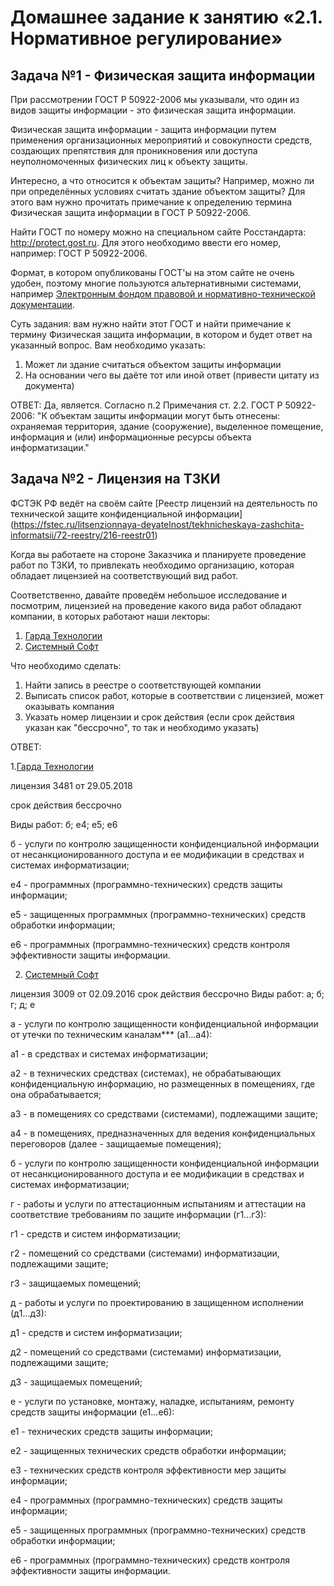 # Домашнее задание к занятию «2.1. Нормативное регулирование»

## Задача №1 - Физическая защита информации

При рассмотрении ГОСТ Р 50922-2006 мы указывали, что один из видов защиты информации - это физическая защита информации.

Физическая защита информации - защита информации путем применения организационных мероприятий и совокупности средств, 
создающих препятствия для проникновения или доступа неуполномоченных физических лиц к объекту защиты.

Интересно, а что относится к объектам защиты? Например, можно ли при определённых условиях считать здание объектом защиты? 
Для этого вам нужно прочитать примечание к определению термина Физическая защита информации в ГОСТ Р 50922-2006.

Найти ГОСТ по номеру можно на специальном сайте Росстандарта: http://protect.gost.ru. 
Для этого необходимо ввести его номер, например: ГОСТ Р 50922-2006.

Формат, в котором опубликованы ГОСТ'ы на этом сайте не очень удобен, поэтому многие пользуются альтернативными системами, 
например [Электронным фондом правовой и нормативно-технической документации](http://docs.cntd.ru).

Суть задания: вам нужно найти этот ГОСТ и найти примечание к термину Физическая защита информации, в котором и будет ответ на указанный вопрос. Вам необходимо указать:
1. Может ли здание считаться объектом защиты информации
1. На основании чего вы даёте тот или иной ответ (привести цитату из документа)

ОТВЕТ: Да, является. 
Согласно п.2 Примечания ст. 2.2. ГОСТ Р 50922-2006: "К объектам защиты информации могут быть отнесены: охраняемая территория, здание (сооружение), 
выделенное помещение, информация и (или) информационные ресурсы объекта информатизации."

## Задача №2 - Лицензия на ТЗКИ

ФСТЭК РФ ведёт на своём сайте [Реестр лицензий на деятельность по технической защите конфиденциальной информации]
(https://fstec.ru/litsenzionnaya-deyatelnost/tekhnicheskaya-zashchita-informatsii/72-reestry/216-reestr01)

Когда вы работаете на стороне Заказчика и планируете проведение работ по ТЗКИ, то привлекать необходимо организацию, которая обладает лицензией на соответствующий вид работ.

Соответственно, давайте проведём небольшое исследование и посмотрим, лицензией на проведение какого вида работ обладают компании, в которых работают наши лекторы:

1. [Гарда Технологии](https://gardatech.ru)
1. [Системный Софт](https://www.syssoft.ru)

Что необходимо сделать:
1. Найти запись в реестре о соответствующей компании
1. Выписать список работ, которые в соответствии с лицензией, может оказывать компания
1. Указать номер лицензии и срок действия (если срок действия указан как "бессрочно", то так и необходимо указать)

ОТВЕТ:

1.[Гарда Технологии](https://reestr.fstec.ru/index.php/regview1?guid=c00a4bb8-0a43-4234-941d-1de51045f341)

лицензия 3481 от 29.05.2018

срок действия бессрочно

Виды работ: б; е4; е5; е6

б - услуги по контролю защищенности конфиденциальной информации от несанкционированного доступа и ее модификации в средствах и системах информатизации;

е4 - программных (программно-технических) средств защиты информации;

е5 - защищенных программных (программно-технических) средств обработки информации;

е6 - программных (программно-технических) средств контроля эффективности защиты информации.

2. [Системный Софт](https://reestr.fstec.ru/index.php/regview1?guid=2620e7d7-8b0a-4bf9-b98f-0c79f26f640b)

лицензия 3009 от 02.09.2016
срок действия бессрочно
Виды работ: а; б; г; д; е

а - услуги по контролю защищенности конфиденциальной информации от утечки по техническим каналам*** (а1...а4):

а1 - в средствах и системах информатизации;

а2 - в технических средствах (системах), не обрабатывающих конфиденциальную информацию, но размещенных в помещениях, где она обрабатывается;

а3 - в помещениях со средствами (системами), подлежащими защите;

а4 - в помещениях, предназначенных для ведения конфиденциальных переговоров (далее - защищаемые помещения);

б - услуги по контролю защищенности конфиденциальной информации от несанкционированного доступа и ее модификации в средствах и системах информатизации;

г - работы и услуги по аттестационным испытаниям и аттестации на соответствие требованиям по защите информации (г1...г3):

г1 - средств и систем информатизации;

г2 - помещений со средствами (системами) информатизации, подлежащими защите;

г3 - защищаемых помещений;

д - работы и услуги по проектированию в защищенном исполнении (д1...д3):

д1 - средств и систем информатизации;

д2 - помещений со средствами (системами) информатизации, подлежащими защите;

д3 - защищаемых помещений;

е - услуги по установке, монтажу, наладке, испытаниям, ремонту средств защиты информации (е1...е6):

е1 - технических средств защиты информации;

е2 - защищенных технических средств обработки информации;

е3 - технических средств контроля эффективности мер защиты информации;

е4 - программных (программно-технических) средств защиты информации;

е5 - защищенных программных (программно-технических) средств обработки информации;

е6 - программных (программно-технических) средств контроля эффективности защиты информации.